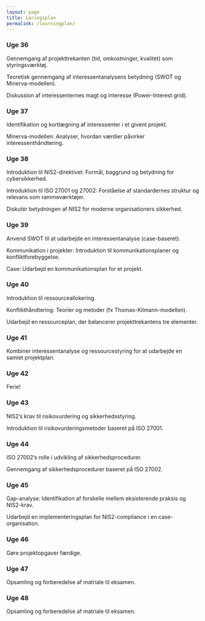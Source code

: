 ```yaml
---
layout: page
title: Læringsplan
permalink: /learningplan/
---
```


### Uge 36
Gennemgang af projekttrekanten (tid, omkostninger, kvalitet) som styringsværktøj.

Teoretisk gennemgang af interessentanalysens betydning (SWOT og Minerva-modellen).

Diskussion af interessenternes magt og interesse (Power-Interest grid).

### Uge 37
Identifikation og kortlægning af interessenter i et givent projekt.

Minerva-modellen: Analyser, hvordan værdier påvirker interessenthåndtering.

### Uge 38
Introduktion til NIS2-direktivet: Formål, baggrund og betydning for cybersikkerhed.

Introduktion til ISO 27001 og 27002: Forståelse af standardernes struktur og relevans som rammeværktøjer.

Diskutér betydningen af NIS2 for moderne organisationers sikkerhed.

### Uge 39
Anvend SWOT til at udarbejde en interessentanalyse (case-baseret).

Kommunikation i projekter: Introduktion til kommunikationsplaner og konfliktforebyggelse.

Case: Udarbejd en kommunikationsplan for et projekt.

### Uge 40
Introduktion til ressourceallokering.

Konflikthåndtering: Teorier og metoder (fx Thomas-Kilmann-modellen).

Udarbejd en ressourceplan, der balancerer projekttrekantens tre elementer.

### Uge 41
Kombiner interessentanalyse og ressourcestyring for at udarbejde en samlet projektplan.

### Uge 42
Ferie!

### Uge 43
NIS2’s krav til risikovurdering og sikkerhedsstyring.

Introduktion til risikovurderingsmetoder baseret på ISO 27001.

### Uge 44
ISO 27002’s rolle i udvikling af sikkerhedsprocedurer.

Gennemgang af sikkerhedsprocedurer baseret på ISO 27002.

### Uge 45
Gap-analyse: Identifikation af forskelle mellem eksisterende praksis og NIS2-krav.

Udarbejd en implementeringsplan for NIS2-compliance i en case-organisation.

### Uge 46
Gøre projektopgaver færdige.

### Uge 47
Opsamling og forberedelse af matriale til eksamen.

### Uge 48
Opsamling og forberedelse af matriale til eksamen.

